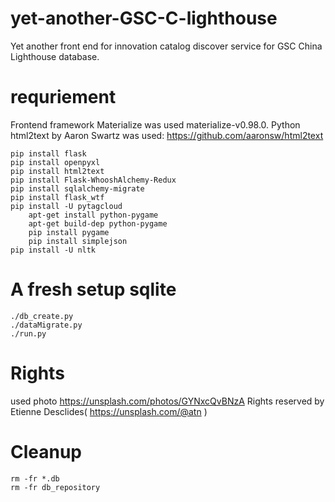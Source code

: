 # yet-another-GSC-C-lighthouse
Yet another front end for innovation catalog discover service for GSC China Lighthouse database.

# requriement
Frontend framework Materialize was used materialize-v0.98.0.
Python html2text by Aaron Swartz was used: https://github.com/aaronsw/html2text
```
pip install flask
pip install openpyxl
pip install html2text
pip install Flask-WhooshAlchemy-Redux
pip install sqlalchemy-migrate
pip install flask_wtf
pip install -U pytagcloud
    apt-get install python-pygame
    apt-get build-dep python-pygame
    pip install pygame
    pip install simplejson
pip install -U nltk
```
# A fresh setup sqlite
```
./db_create.py
./dataMigrate.py
./run.py
```
# Rights
used photo https://unsplash.com/photos/GYNxcQvBNzA Rights reserved by Etienne Desclides( https://unsplash.com/@atn )

# Cleanup
```
rm -fr *.db
rm -fr db_repository
```
